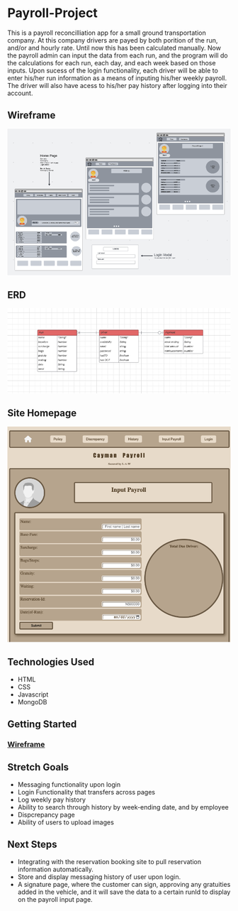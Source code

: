 # Payroll-Project
This is a payroll reconcilliation app for a small ground transportation company. At this company drivers are payed by both porition of the run, and/or and hourly rate. Until now this has been calculated manually. Now the payroll admin can input the data from each run, and the program will do the calculations for each run, each day, and each week based on those inputs. Upon sucess of the login functionality, each driver will be able to enter his/her run information as a means of inputing his/her weekly payroll. The driver will also have acess to his/her pay history after logging into their account.


## Wireframe
![View wireframe](./images/Payroll-Project-Wireframe.png)

## ERD
![View ERD](./images/Payroll-ERD.png)

## Site Homepage
![View HomePage](./images/Payroll-Application-Site.png)

## Technologies Used
- HTML
- CSS
- Javascript
- MongoDB

## Getting Started
### [Wireframe](https://lucid.app/lucidspark/070ef9ad-701f-4db5-89d7-fc0df257b6d8/edit?beaconFlowId=4B9155E629D46088&invitationId=inv_409acb19-f726-4e44-8ce9-c1ccdf1563f9&page=0_0#)

## Stretch Goals
- Messaging functionality upon login
- Login Functionality that transfers across pages
- Log weekly pay history
- Ability to search through history by week-ending date, and  by employee
- Dispcrepancy page
- Ability of users to upload images

## Next Steps
- Integrating with the reservation booking site to pull reservation information automatically.
- Store and display messaging history of user upon login.
- A signature page, where the customer can sign, approving any gratuities added in the vehicle, and it will save the data to a certain runId to display on the payroll input page.
